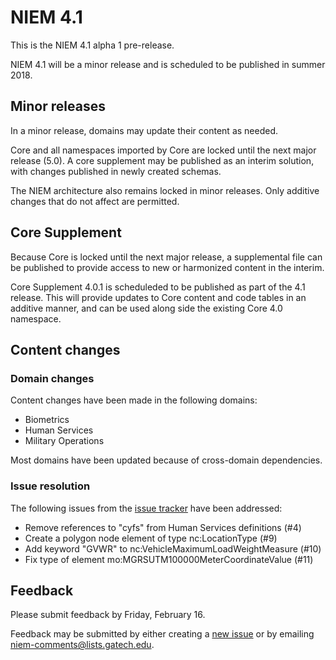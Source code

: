 
# NIEM 4.1

This is the NIEM 4.1 alpha 1 pre-release.

NIEM 4.1 will be a minor release and is scheduled to be published in summer 2018.

## Minor releases

In a minor release, domains may update their content as needed.

Core and all namespaces imported by Core are locked until the next major release (5.0). A core supplement may be published as an interim solution, with changes published in newly created schemas.

The NIEM architecture also remains locked in minor releases. Only additive changes that do not affect are permitted.

## Core Supplement

Because Core is locked until the next major release, a supplemental file can be published to provide access to new or harmonized content in the interim.

Core Supplement 4.0.1 is scheduleded to be published as part of the 4.1 release.  This will provide updates to Core content and code tables in an additive manner, and can be used along side the existing Core 4.0 namespace.

## Content changes

### Domain changes

Content changes have been made in the following domains:

- Biometrics
- Human Services
- Military Operations

Most domains have been updated because of cross-domain dependencies.

### Issue resolution

The following issues from the [issue tracker](https://github.com/NIEM/NIEM-Releases/issues) have been addressed:

- Remove references to "cyfs" from Human Services definitions (#4)
- Create a polygon node element of type nc:LocationType (#9)
- Add keyword "GVWR" to nc:VehicleMaximumLoadWeightMeasure (#10)
- Fix type of element mo:MGRSUTM100000MeterCoordinateValue (#11)

## Feedback

Please submit feedback by Friday, February 16.

Feedback may be submitted by either creating a [new issue](https://github.com/NIEM/NIEM-Releases/issues) or by emailing niem-comments@lists.gatech.edu.
